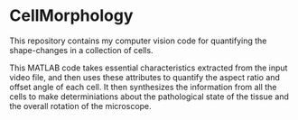 # CellMorphology

This repository contains my computer vision code for quantifying the shape-changes in a collection of cells. 

This MATLAB code takes essential characteristics extracted from the input video file, and then uses these attributes to quantify the aspect ratio and offset angle of each cell. It then synthesizes the information from all the cells to make determiniations about the pathological state of the tissue and the overall rotation of the microscope. 
